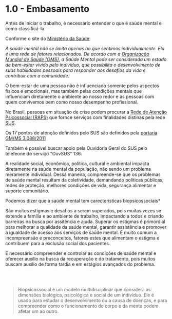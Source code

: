 # 1.0 - Embasamento

Antes de iniciar o trabalho, é necessário entender o que é saúde mental e como classificá-la.

Conforme o site do [Ministério da Saúde](https://www.gov.br/saude/pt-br/assuntos/saude-de-a-a-z/s/saude-mental):

*A saúde mental não se limita apenas ao que sentimos individualmente. Ela é uma rede de fatores relacionados. De acordo com a [Organização Mundial de Saúde (OMS)](https://www.who.int/health-topics/mental-health#tab=tab_1), a Saúde Mental pode ser considerada um estado de bem-estar vivido pelo indivíduo, que possibilita o desenvolvimento de suas habilidades pessoais para responder aos desafios da vida e contribuir com a comunidade.*

O bem-estar de uma pessoa não é influenciado somente pelos aspectos físicos e emocionais, mas também pelas condições mentais que influenciam diretamente o ambiente ao nosso redor e as pessoas com quem convivemos bem como nosso desempenho profissional.

No Brasil, pessoas em situação de crise podem procurar a [Rede de Atenção Psicossocial (RAPS)](https://www.gov.br/saude/pt-br/composicao/saes/desmad/raps) que fornce serviços com finalidades distinas pela rede [SUS](https://www.gov.br/saude/pt-br/assuntos/saude-de-a-a-z/s/sus).

Os 17 pontos de atenção definidos pelo SUS são definidos pela [portaria GM/MS 3.088/2011](https://bvsms.saude.gov.br/bvs/saudelegis/gm/2011/prt3088_23_12_2011_rep.html)

Também é possível buscar apoio pela Ouvidoria Geral do SUS pelo telefeone do serviço "OuvSUS" 136.

A realidade social, econômica, política, cultural e ambiental impacta diretamente na saúde mental da população, não sendo um problema meramente individual. Dessa maneira, compreende-se que os problemas de saúde mental resultam da coletividade, demandando políticas públicas, redes de proteção, melhores condições de vida, segurança alimentar e suporte comunitário.

Podemos dizer que a saúde mental tem carecterísticas biopsicossociais*

São muitos estigmas e desafios a serem superados, pois muitas vezes se extende a família e ao ambiente de trabalho, impactando a todos e criando barreiras na busca por assitência e ajuda. Superar os estigmas é primordial para melhorar a qualidade da saúde mental, garantir assistência e promover a igualdade de acesso aos serviços de saúde mental. É muito comum a incompreensão e preconceitos, fatores estes que alimentam o estigma e contribuem para a exclusão social dos pacientes.

É necessário compreender e controlar as condições de saúde mental e oferecer auxílio na busca da recuperação e do tratamento, pois muitos buscam auxílio de forma tardia e em estágios avançados do problema.


<br><br>
> Biopsicossocial é um modelo multidisciplinar que considera as dimensões biológica, psicológica e social de um indivíduo. Ele é usado para estudar o desenvolvimento ou a causa de doenças, e para compreender como o funcionamento do corpo e da mente podem afetar um ao outro.
